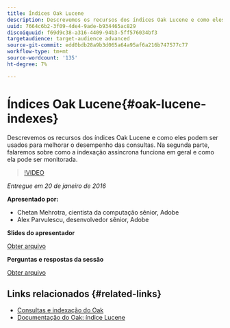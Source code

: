 ```yaml
---
title: Índices Oak Lucene
description: Descrevemos os recursos dos índices Oak Lucene e como eles podem ser usados para melhorar o desempenho das consultas. Na segunda parte, falaremos sobre como a indexação assíncrona funciona em geral e como ela pode ser monitorada.
uuid: 7664c6b2-3f09-4de4-9ade-b934465ac829
discoiquuid: f69d9c38-a316-4409-94b3-5ff576034bf3
targetaudience: target-audience advanced
source-git-commit: edd0bdb28a9b3d065a64a95af6a216b747577c77
workflow-type: tm+mt
source-wordcount: '135'
ht-degree: 7%

---
```


# Índices Oak Lucene{#oak-lucene-indexes}

Descrevemos os recursos dos índices Oak Lucene e como eles podem ser usados para melhorar o desempenho das consultas. Na segunda parte, falaremos sobre como a indexação assíncrona funciona em geral e como ela pode ser monitorada.

>[!VIDEO](https://video.tv.adobe.com/v/19303/?quality=9)

*Entregue em 20 de janeiro de 2016*

**Apresentado por:**

* Chetan Mehrotra, cientista da computação sênior, Adobe
* Alex Parvulescu, desenvolvedor sênior, Adobe

**Slides do apresentador**

[Obter arquivo](assets/aem-gems-012016-oak-lucene-indexes-async-local.pdf)

**Perguntas e respostas da sessão**

[Obter arquivo](assets/q-a-1-20-16-gem-session-oak-lucene-indexes.pdf)

## Links relacionados {#related-links}

* [Consultas e indexação do Oak](https://docs.adobe.com/docs/en/aem/6-1/deploy/platform/queries-and-indexing.html)
* [Documentação do Oak: índice Lucene](https://jackrabbit.apache.org/oak/docs/query/lucene.html)